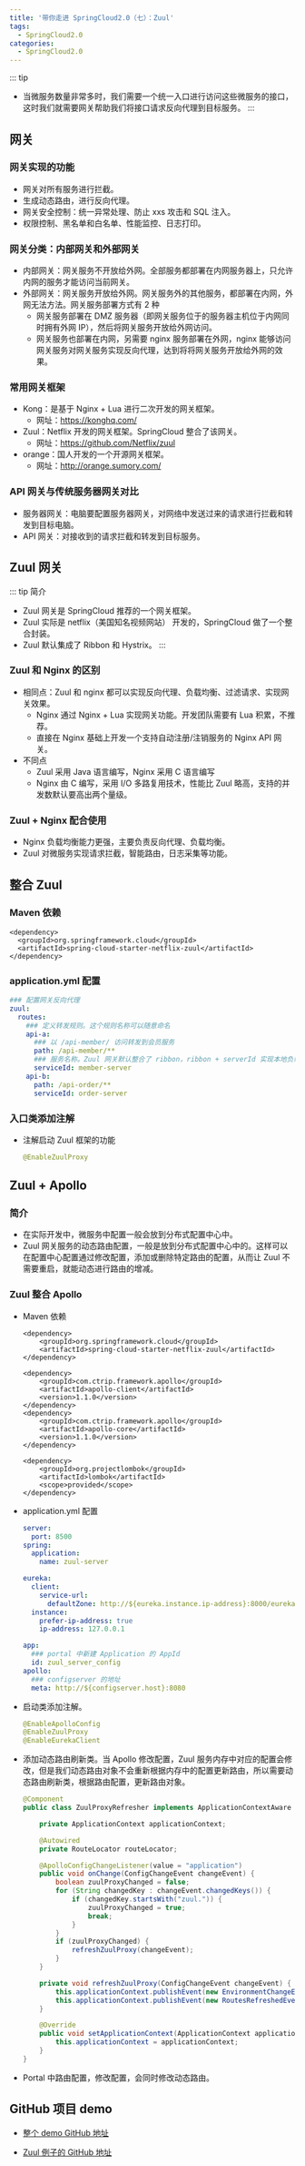 ```yaml
---
title: '带你走进 SpringCloud2.0（七）：Zuul'
tags:
  - SpringCloud2.0
categories:
  - SpringCloud2.0
---
```


::: tip
* 当微服务数量非常多时，我们需要一个统一入口进行访问这些微服务的接口，这时我们就需要网关帮助我们将接口请求反向代理到目标服务。
:::

## 网关

### 网关实现的功能
* 网关对所有服务进行拦截。
* 生成动态路由，进行反向代理。
* 网关安全控制：统一异常处理、防止 xxs 攻击和 SQL 注入。
* 权限控制、黑名单和白名单、性能监控、日志打印。

### 网关分类：内部网关和外部网关
* 内部网关：网关服务不开放给外网。全部服务都部署在内网服务器上，只允许内网的服务才能访问当前网关。
* 外部网关：网关服务开放给外网。网关服务外的其他服务，都部署在内网，外网无法方法。网关服务部署方式有 2 种
  * 网关服务部署在 DMZ 服务器（即网关服务位于的服务器主机位于内网同时拥有外网 IP），然后将网关服务开放给外网访问。
  * 网关服务也部署在内网，另需要 nginx 服务部署在外网，nginx 能够访问网关服务对网关服务实现反向代理，达到将将网关服务开放给外网的效果。

### 常用网关框架
* Kong：是基于 Nginx + Lua 进行二次开发的网关框架。
	* 网址：https://konghq.com/
* Zuul：Netflix 开发的网关框架。SpringCloud 整合了该网关。
	* 网址：https://github.com/Netflix/zuul
* orange：国人开发的一个开源网关框架。
  * 网址：http://orange.sumory.com/

### API 网关与传统服务器网关对比
* 服务器网关：电脑要配置服务器网关，对网络中发送过来的请求进行拦截和转发到目标电脑。
* API 网关：对接收到的请求拦截和转发到目标服务。

## Zuul 网关
::: tip 简介
* Zuul 网关是 SpringCloud 推荐的一个网关框架。
* Zuul 实际是 netflix（美国知名视频网站） 开发的，SpringCloud 做了一个整合封装。
* Zuul 默认集成了 Ribbon 和 Hystrix。
:::

### Zuul 和 Nginx 的区别
* 相同点：Zuul 和 nginx 都可以实现反向代理、负载均衡、过滤请求、实现网关效果。
	* Nginx 通过 Nginx + Lua 实现网关功能。开发团队需要有 Lua 积累，不推荐。
  * 直接在 Nginx 基础上开发一个支持自动注册/注销服务的 Nginx API 网关。
* 不同点
	* Zuul 采用 Java 语言编写，Nginx 采用 C 语言编写
	* Nginx 由 C 编写，采用 I/O 多路复用技术，性能比 Zuul 略高，支持的并发数默认要高出两个量级。

### Zuul + Nginx 配合使用
* Nginx 负载均衡能力更强，主要负责反向代理、负载均衡。
* Zuul 对微服务实现请求拦截，智能路由，日志采集等功能。

## 整合 Zuul

### Maven 依赖
  ``` Maven
  <dependency>
    <groupId>org.springframework.cloud</groupId>
    <artifactId>spring-cloud-starter-netflix-zuul</artifactId>
  </dependency>
  ```
### application.yml 配置
  ``` .yml
  ### 配置网关反向代理
  zuul:
    routes:
      ### 定义转发规则。这个规则名称可以随意命名
      api-a:
        ### 以 /api-member/ 访问转发到会员服务
        path: /api-member/**
        ### 服务名称。Zuul 网关默认整合了 ribbon，ribbon + serverId 实现本地负载均衡方式调用接口
        serviceId: member-server
      api-b:
        path: /api-order/**
        serviceId: order-server
  ```

### 入口类添加注解
* 注解启动 Zuul 框架的功能
  ``` Java
  @EnableZuulProxy
  ```

## Zuul + Apollo

### 简介
* 在实际开发中，微服务中配置一般会放到分布式配置中心中。
* Zuul 网关服务的动态路由配置，一般是放到分布式配置中心中的。这样可以在配置中心配置通过修改配置，添加或删除特定路由的配置，从而让 Zuul 不需要重启，就能动态进行路由的增减。

### Zuul 整合 Apollo
* Maven 依赖
  ``` Maven
  <dependency>
      <groupId>org.springframework.cloud</groupId>
      <artifactId>spring-cloud-starter-netflix-zuul</artifactId>
  </dependency>

  <dependency>
      <groupId>com.ctrip.framework.apollo</groupId>
      <artifactId>apollo-client</artifactId>
      <version>1.1.0</version>
  </dependency>
  <dependency>
      <groupId>com.ctrip.framework.apollo</groupId>
      <artifactId>apollo-core</artifactId>
      <version>1.1.0</version>
  </dependency>

  <dependency>
      <groupId>org.projectlombok</groupId>
      <artifactId>lombok</artifactId>
      <scope>provided</scope>
  </dependency>
  ```
* application.yml 配置
  ``` .yml
  server:
    port: 8500
  spring:
    application:
      name: zuul-server

  eureka:
    client:
      service-url:
        defaultZone: http://${eureka.instance.ip-address}:8000/eureka/,http://${eureka.instance.ip-address}:8001/eureka/,http://${eureka.instance.ip-address}:8002/eureka/
    instance:
      prefer-ip-address: true
      ip-address: 127.0.0.1

  app:
    ### portal 中新建 Application 的 AppId
    id: zuul_server_config
  apollo:
    ### configserver 的地址
    meta: http://${configserver.host}:8080
  ```

* 启动类添加注解。
  ``` Java
  @EnableApolloConfig
  @EnableZuulProxy
  @EnableEurekaClient
  ```

* 添加动态路由刷新类。当 Apollo 修改配置，Zuul 服务内存中对应的配置会修改，但是我们动态路由对象不会重新根据内存中的配置更新路由，所以需要动态路由刷新类，根据路由配置，更新路由对象。
  ``` Java
  @Component
  public class ZuulProxyRefresher implements ApplicationContextAware {

      private ApplicationContext applicationContext;

      @Autowired
      private RouteLocator routeLocator;

      @ApolloConfigChangeListener(value = "application")
      public void onChange(ConfigChangeEvent changeEvent) {
          boolean zuulProxyChanged = false;
          for (String changedKey : changeEvent.changedKeys()) {
              if (changedKey.startsWith("zuul.")) {
                  zuulProxyChanged = true;
                  break;
              }
          }
          if (zuulProxyChanged) {
              refreshZuulProxy(changeEvent);
          }
      }

      private void refreshZuulProxy(ConfigChangeEvent changeEvent) {
          this.applicationContext.publishEvent(new EnvironmentChangeEvent(changeEvent.changedKeys()));
          this.applicationContext.publishEvent(new RoutesRefreshedEvent(routeLocator));
      }

      @Override
      public void setApplicationContext(ApplicationContext applicationContext) throws BeansException {
          this.applicationContext = applicationContext;
      }
  }
  ```

* Portal 中路由配置，修改配置，会同时修改动态路由。
[](./image/zuul-portal.png)

## GitHub 项目 demo

* [整个 demo GitHub 地址](https://github.com/ChenFengHub/springcloud-demo )

* [Zuul 例子的 GitHub 地址](https://github.com/ChenFengHub/springcloud-demo/tree/master/zuul-demo)

